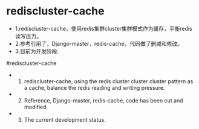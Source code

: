 # rediscluster-cache
- 1.rediscluster-cache，使用redis集群cluster集群模式作为缓存，平衡redis读写压力。
- 2.参考引用了，Django-master，redis-cache，代码做了删减和修改。
- 3.目前为开发阶段.

#rediscluster-cache
- 1. rediscluster-cache, using the redis cluster cluster cluster pattern as a cache, balance the redis reading and writing pressure.
- 2. Reference, Django-master, redis-cache, code has been cut and modified. 
- 3. The current development status.
